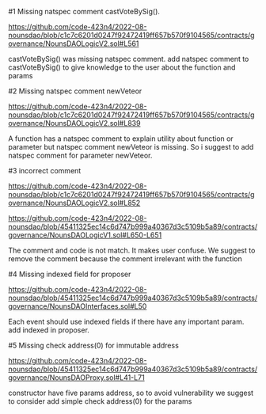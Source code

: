 #1 Missing natspec comment castVoteBySig().

https://github.com/code-423n4/2022-08-nounsdao/blob/c1c7c6201d0247f92472419ff657b570f9104565/contracts/governance/NounsDAOLogicV2.sol#L561

castVoteBySig() was missing natspec comment. add natspec comment to castVoteBySig() to give knowledge to the user about the function and params

#2 Missing natspec comment newVeteor 

https://github.com/code-423n4/2022-08-nounsdao/blob/c1c7c6201d0247f92472419ff657b570f9104565/contracts/governance/NounsDAOLogicV2.sol#L839

A function has a natspec comment to explain utility about function or parameter but natspec comment newVeteor is missing.
So i suggest to add natspec comment for parameter newVeteor. 

#3 incorrect comment

https://github.com/code-423n4/2022-08-nounsdao/blob/c1c7c6201d0247f92472419ff657b570f9104565/contracts/governance/NounsDAOLogicV2.sol#L852

https://github.com/code-423n4/2022-08-nounsdao/blob/45411325ec14c6d747b999a40367d3c5109b5a89/contracts/governance/NounsDAOLogicV1.sol#L650-L651

The comment and code is not match. It makes user confuse. We suggest to remove the comment because the comment irrelevant with the function

#4 Missing indexed field for proposer

https://github.com/code-423n4/2022-08-nounsdao/blob/45411325ec14c6d747b999a40367d3c5109b5a89/contracts/governance/NounsDAOInterfaces.sol#L50

Each event should use indexed fields if there have any important param. add indexed in proposer.

#5 Missing check address(0) for immutable address

https://github.com/code-423n4/2022-08-nounsdao/blob/45411325ec14c6d747b999a40367d3c5109b5a89/contracts/governance/NounsDAOProxy.sol#L41-L71

constructor have five params address, so to avoid vulnerability we suggest to consider add simple check address(0) for the params
